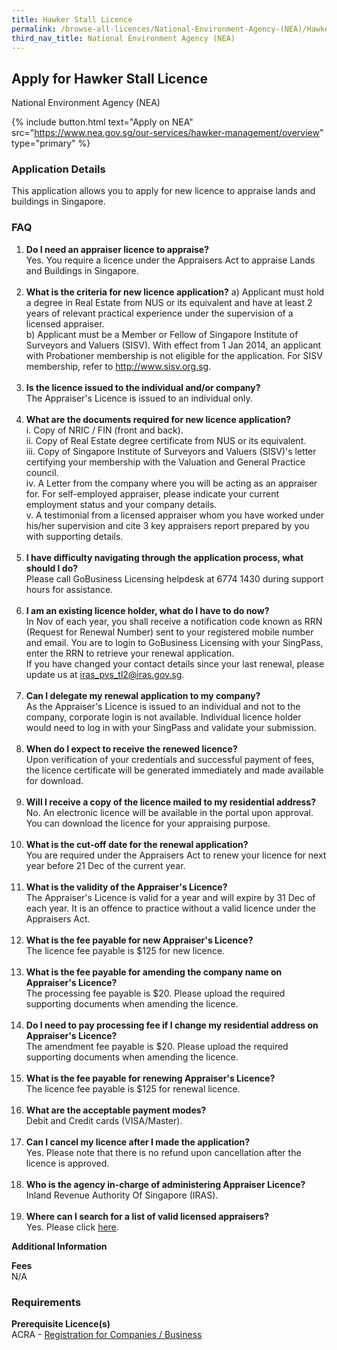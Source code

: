```yaml
---
title: Hawker Stall Licence
permalink: /browse-all-licences/National-Environment-Agency-(NEA)/Hawker-Stall-Licence
third_nav_title: National Environment Agency (NEA)
---
```


## Apply for Hawker Stall Licence

National Environment Agency (NEA)

{% include button.html text="Apply on NEA" src="https://www.nea.gov.sg/our-services/hawker-management/overview" type="primary" %}

### Application Details

<p>This application allows you to apply for new licence to appraise lands and buildings in Singapore.</p>
<h3>FAQ</h3>
<ol>
<li><strong>Do I need an appraiser licence to appraise?</strong><br />Yes. You require a licence under the Appraisers Act to appraise Lands and Buildings in Singapore.<br /><br /></li>
<li><strong>What is the criteria for new licence application?</strong> a) Applicant must hold a degree in Real Estate from NUS or its equivalent and have at least 2 years of relevant practical experience under the supervision of a licensed appraiser.<br />b) Applicant must be a Member or Fellow of Singapore Institute of Surveyors and Valuers (SISV). With effect from 1 Jan 2014, an applicant with Probationer membership is not eligible for the application. For SISV membership, refer to <a href="http://www.sisv.org.sg/" target="_blank" rel="noopener">http://www.sisv.org.sg</a>.<br /><br /></li>
<li><strong>Is the licence issued to the individual and/or company?</strong><br />The Appraiser's Licence is issued to an individual only.<br /><br /></li>
<li><strong>What are the documents required for new licence application?</strong><br />i. Copy of NRIC / FIN (front and back).<br />ii. Copy of Real Estate degree certificate from NUS or its equivalent.<br />iii. Copy of Singapore Institute of Surveyors and Valuers (SISV)'s letter certifying your membership with the Valuation and General Practice council.<br />iv. A Letter from the company where you will be acting as an appraiser for. For self-employed appraiser, please indicate your current employment status and your company details.<br />v. A testimonial from a licensed appraiser whom you have worked under his/her supervision and cite 3 key appraisers report prepared by you with supporting details.<br /><br /></li>
<li><strong>I have difficulty navigating through the application process, what should I do?</strong><br />Please call GoBusiness Licensing helpdesk at 6774 1430 during support hours for assistance.<br /><br /></li>
<li><strong>I am an existing licence holder, what do I have to do now?</strong><br />In Nov of each year, you shall receive a notification code known as RRN (Request for Renewal Number) sent to your registered mobile number and email. You are to login to GoBusiness Licensing with your SingPass, enter the RRN to retrieve your renewal application.<br />If you have changed your contact details since your last renewal, please update us at <a href="mailto:iras_pvs_tl2@iras.gov.sg" target="_blank" rel="noopener">iras_pvs_tl2@iras.gov.sg</a>.<br /><br /></li>
<li><strong>Can I delegate my renewal application to my company?</strong><br />As the Appraiser's Licence is issued to an individual and not to the company, corporate login is not available. Individual licence holder would need to log in with your SingPass and validate your submission.<br /><br /></li>
<li><strong>When do I expect to receive the renewed licence?</strong><br />Upon verification of your credentials and successful payment of fees, the licence certificate will be generated immediately and made available for download.<br /><br /></li>
<li><strong>Will I receive a copy of the licence mailed to my residential address?</strong><br />No. An electronic licence will be available in the portal upon approval. You can download the licence for your appraising purpose.<br /><br /></li>
<li><strong>What is the cut-off date for the renewal application?</strong><br />You are required under the Appraisers Act to renew your licence for next year before 21 Dec of the current year.<br /><br /></li>
<li><strong>What is the validity of the Appraiser's Licence?</strong><br />The Appraiser's Licence is valid for a year and will expire by 31 Dec of each year. It is an offence to practice without a valid licence under the Appraisers Act.<br /><br /></li>
<li><strong>What is the fee payable for new Appraiser's Licence?</strong><br />The licence fee payable is $125 for new licence.<br /><br /></li>
<li><strong>What is the fee payable for amending the company name on Appraiser's Licence?</strong><br />The processing fee payable is $20. Please upload the required supporting documents when amending the licence.<br /><br /></li>
<li><strong>Do I need to pay processing fee if I change my residential address on Appraiser's Licence?</strong><br />The amendment fee payable is $20. Please upload the required supporting documents when amending the licence.<br /><br /></li>
<li><strong>What is the fee payable for renewing Appraiser's Licence?</strong><br />The licence fee payable is $125 for renewal licence.<br /><br /></li>
<li><strong>What are the acceptable payment modes?</strong><br />Debit and Credit cards (VISA/Master).<br /><br /></li>
<li><strong>Can I cancel my licence after I made the application?</strong><br />Yes. Please note that there is no refund upon cancellation after the licence is approved.<br /><br /></li>
<li><strong>Who is the agency in-charge of administering Appraiser Licence?</strong><br />Inland Revenue Authority Of Singapore (IRAS).<br /><br /></li>
<li><strong>Where can I search for a list of valid licensed appraisers?</strong><br />Yes. Please click <a href="https://licence1.business.gov.sg/feportal/web/frontier/appraisers-enquiry-search" target="_blank" rel="noopener">here</a>.</li>
</ol>

**Additional Information**

<p><strong>Fees</strong><br />N/A</p>

### Requirements

<p><strong>Prerequisite Licence(s)</strong><br />ACRA - <a href="https://www.acra.gov.sg/Home/" target="_blank" rel="noopener">Registration for Companies / Business</a></p>

